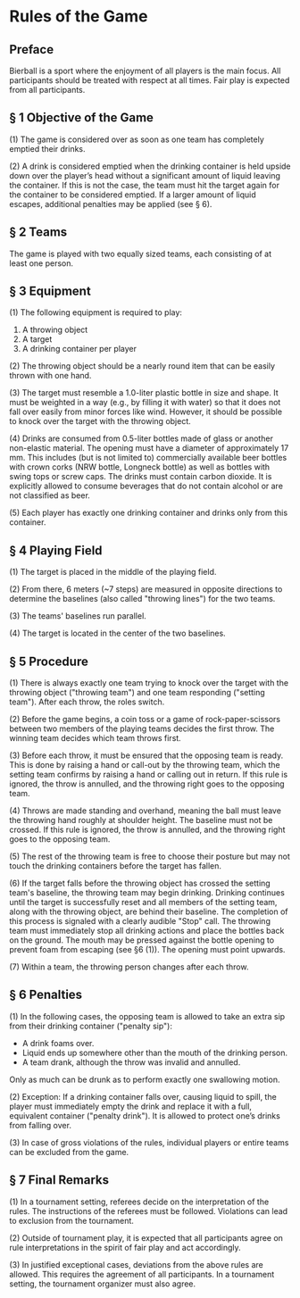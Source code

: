 # Rules of the Game

## Preface

Bierball is a sport where the enjoyment of all players is the main focus. All participants should be treated with respect at all times. Fair play is expected from all participants.

## § 1 Objective of the Game

(1) The game is considered over as soon as one team has completely emptied their drinks.

(2) A drink is considered emptied when the drinking container is held upside down over the player’s head without a significant amount of liquid leaving the container. If this is not the case, the team must hit the target again for the container to be considered emptied. If a larger amount of liquid escapes, additional penalties may be applied (see § 6).

## § 2 Teams

The game is played with two equally sized teams, each consisting of at least one person.

## § 3 Equipment

(1) The following equipment is required to play:

1. A throwing object
2. A target
3. A drinking container per player

(2) The throwing object should be a nearly round item that can be easily thrown with one hand.

(3) The target must resemble a 1.0-liter plastic bottle in size and shape. It must be weighted in a way (e.g., by filling it with water) so that it does not fall over easily from minor forces like wind. However, it should be possible to knock over the target with the throwing object.

(4) Drinks are consumed from 0.5-liter bottles made of glass or another non-elastic material. The opening must have a diameter of approximately 17 mm. This includes (but is not limited to) commercially available beer bottles with crown corks (NRW bottle, Longneck bottle) as well as bottles with swing tops or screw caps. The drinks must contain carbon dioxide. It is explicitly allowed to consume beverages that do not contain alcohol or are not classified as beer.

(5) Each player has exactly one drinking container and drinks only from this container.

## § 4 Playing Field

(1) The target is placed in the middle of the playing field.

(2) From there, 6 meters (~7 steps) are measured in opposite directions to determine the baselines (also called "throwing lines") for the two teams.

(3) The teams' baselines run parallel.

(4) The target is located in the center of the two baselines.

## § 5 Procedure

(1) There is always exactly one team trying to knock over the target with the throwing object ("throwing team") and one team responding ("setting team"). After each throw, the roles switch.

(2) Before the game begins, a coin toss or a game of rock-paper-scissors between two members of the playing teams decides the first throw. The winning team decides which team throws first.

(3) Before each throw, it must be ensured that the opposing team is ready. This is done by raising a hand or call-out by the throwing team, which the setting team confirms by raising a hand or calling out in return. If this rule is ignored, the throw is annulled, and the throwing right goes to the opposing team.

(4) Throws are made standing and overhand, meaning the ball must leave the throwing hand roughly at shoulder height. The baseline must not be crossed. If this rule is ignored, the throw is annulled, and the throwing right goes to the opposing team.

(5) The rest of the throwing team is free to choose their posture but may not touch the drinking containers before the target has fallen.

(6) If the target falls before the throwing object has crossed the setting team's baseline, the throwing team may begin drinking. Drinking continues until the target is successfully reset and all members of the setting team, along with the throwing object, are behind their baseline. The completion of this process is signaled with a clearly audible "Stop" call. The throwing team must immediately stop all drinking actions and place the bottles back on the ground. The mouth may be pressed against the bottle opening to prevent foam from escaping (see §6 (1)). The opening must point upwards.

(7) Within a team, the throwing person changes after each throw.

## § 6 Penalties

(1) In the following cases, the opposing team is allowed to take an extra sip from their drinking container ("penalty sip"):
- A drink foams over.
- Liquid ends up somewhere other than the mouth of the drinking person.
- A team drank, although the throw was invalid and annulled.

Only as much can be drunk as to perform exactly one swallowing motion.

(2) Exception: If a drinking container falls over, causing liquid to spill, the player must immediately empty the drink and replace it with a full, equivalent container ("penalty drink"). It is allowed to protect one’s drinks from falling over.

(3) In case of gross violations of the rules, individual players or entire teams can be excluded from the game.

## § 7 Final Remarks

(1) In a tournament setting, referees decide on the interpretation of the rules. The instructions of the referees must be followed. Violations can lead to exclusion from the tournament.

(2) Outside of tournament play, it is expected that all participants agree on rule interpretations in the spirit of fair play and act accordingly.

(3) In justified exceptional cases, deviations from the above rules are allowed. This requires the agreement of all participants. In a tournament setting, the tournament organizer must also agree.
